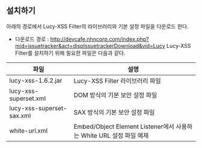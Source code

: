 ## 설치하기
아래의 경로에서 Lucy-XSS Filter의 라이브러리와 기본 설정 파일을 다운로드 한다.
* 다운로드 경로 : http://devcafe.nhncorp.com/index.php?mid=issuetracker&act=dispIssuetrackerDownload&vid=Lucy 
Lucy-XSS Filter를 설치하기 위해 필요한 파일은 다음과 같다.

| 파일                                                |설명                                                                  |
|-------------------------|--------------------------------|
|lucy-xss-1.6.2.jar       |Lucy-XSS Filter 라이브러리 파일              |
|lucy-xss-superset.xml    |DOM 방식의 기본 보안 설정 파일                          |
|lucy-xss-superset-sax.xml|SAX 방식의 기본 보안 설정 파일                          |
|white-url.xml            |Embed/Object Element Listener에서 사용하는 White URL 설정 파일 예제|